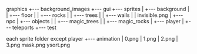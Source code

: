graphics
+--- background_images
+--- gui
+--- sprites
| +--- background
| | +--- floor
| | +--- rocks
| | +--- trees
| | +--- walls
| | invisible.png
| +--- npc
| +--- objects
| | +--- magic_trees
| | +--- magic_rocks
| +--- player
| +--- teleports
+--- test

each sprite folder except player
+--- animation
| 0.png
| 1.png
| 2.png
| 3.png
mask.png
ysort.png


